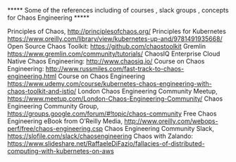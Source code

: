 ***** Some of the references including of courses , slack groups , concepts for Chaos Engineering *****

Principles of Chaos, http://principlesofchaos.org/
Principles for Kubernetes https://www.oreilly.com/library/view/kubernetes-up-and/9781491935668/
Open Source Chaos Toolkit: https://github.com/chaostoolkit
Gremlin https://www.gremlin.com/community/tutorials/
ChaosIQ Enterprise Cloud Native Chaos Engineering: http://www.chaosiq.io/
Course on Chaos Engineering: http://www.russmiles.com/fast-track-to-chaos-engineering.html
Course on Chaos Engineering https://www.udemy.com/course/kubernetes-chaos-engineering-with-chaos-toolkit-and-istio/
London Chaos Engineering Community Meetup, https://www.meetup.com/London-Chaos-Engineering-Community/
Chaos Engineering Community Group, https://groups.google.com/forum/#!topic/chaos-community
Free Chaos Engineering eBook from O’Reilly Media, http://www.oreilly.com/webops-perf/free/chaos-engineering.csp
Chaos Engineering Community Slack, https://slofile.com/slack/chaosengineering
Chaos with Zalando: https://www.slideshare.net/RaffaeleDiFazio/fallacies-of-distributed-computing-with-kubernetes-on-aws
